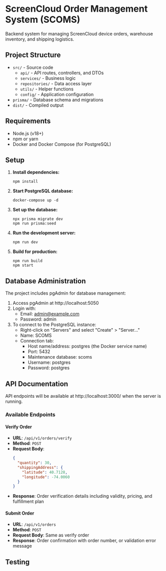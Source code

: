 # ScreenCloud Order Management System (SCOMS)

Backend system for managing ScreenCloud device orders, warehouse inventory, and shipping logistics.

## Project Structure

- `src/` - Source code
  - `api/` - API routes, controllers, and DTOs
  - `services/` - Business logic
  - `repositories/` - Data access layer
  - `utils/` - Helper functions
  - `config/` - Application configuration
- `prisma/` - Database schema and migrations
- `dist/` - Compiled output

## Requirements

- Node.js (v18+)
- npm or yarn
- Docker and Docker Compose (for PostgreSQL)

## Setup

1. **Install dependencies:**
   ```
   npm install
   ```

2. **Start PostgreSQL database:**
   ```
   docker-compose up -d
   ```

3. **Set up the database:**
   ```
   npx prisma migrate dev
   npm run prisma:seed
   ```

4. **Run the development server:**
   ```
   npm run dev
   ```

5. **Build for production:**
   ```
   npm run build
   npm start
   ```

## Database Administration

The project includes pgAdmin for database management:

1. Access pgAdmin at http://localhost:5050
2. Login with:
   - Email: admin@example.com
   - Password: admin
3. To connect to the PostgreSQL instance:
   - Right-click on "Servers" and select "Create" > "Server..."
   - Name: SCOMS
   - Connection tab:
     - Host name/address: postgres (the Docker service name)
     - Port: 5432
     - Maintenance database: scoms
     - Username: postgres
     - Password: postgres

## API Documentation

API endpoints will be available at http://localhost:3000/ when the server is running.

### Available Endpoints

#### Verify Order
- **URL**: `/api/v1/orders/verify`
- **Method**: `POST`
- **Request Body**:
  ```json
  {
    "quantity": 30,
    "shippingAddress": {
      "latitude": 40.7128,
      "longitude": -74.0060
    }
  }
  ```
- **Response**: Order verification details including validity, pricing, and fulfillment plan

#### Submit Order
- **URL**: `/api/v1/orders`
- **Method**: `POST`
- **Request Body**: Same as verify order
- **Response**: Order confirmation with order number, or validation error message

## Testing
